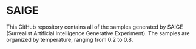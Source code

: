 # SAIGE

This GitHub repository contains all of the samples generated by SAIGE (Surrealist Artificial Intelligence Generative Experiment). The samples are organized by temperature, ranging from 0.2 to 0.8. 